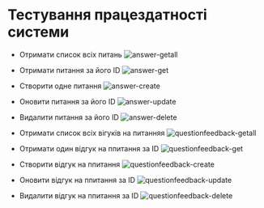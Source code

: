# Тестування працездатності системи

- Отримати список всіх питань
![answer-getall](https://user-images.githubusercontent.com/37234379/146456372-b7798f02-7698-465f-a7f4-abfb7eac2b7d.png)
- Отримати питання за його ID
![answer-get](https://user-images.githubusercontent.com/37234379/146456419-49b00e12-99f4-42a7-9495-700328913ea8.png)
- Створити одне питання
![answer-create](https://user-images.githubusercontent.com/37234379/146456449-95ba87a4-1a61-4110-86e4-fb3af0a08a76.png)
- Оновити питання за його ID
![answer-update](https://user-images.githubusercontent.com/37234379/146456491-7721ce86-8eed-4689-a325-8327152c08be.png)
- Видалити питання за його ID
![answer-delete](https://user-images.githubusercontent.com/37234379/146456535-0510df34-bb80-4a8b-a334-b367fad9aac5.png)

- Отримати список всіх вігуків на питанняя
![questionfeedback-getall](https://user-images.githubusercontent.com/37234379/146456712-ade05766-059a-4759-8c22-716eb3ff7382.png)
- Отримати один відгук на ппитання за ID
![questionfeedback-get](https://user-images.githubusercontent.com/37234379/146456756-1823bc98-b2c5-49fd-9c3a-0084cd9b486d.png)
- Створити відгук на ппитання
![questionfeedback-create](https://user-images.githubusercontent.com/37234379/146456809-f0e67a7a-89e3-4694-87e7-0a76e89a5bf7.png)
- Оновити відгук на ппитання за ID
![questionfeedback-update](https://user-images.githubusercontent.com/37234379/146456871-feb0879a-f054-4758-a447-fe6a4f163b4a.png)
- Видалити відгук на ппитання за ID
![questionfeedback-delete](https://user-images.githubusercontent.com/37234379/146456898-ce4c5cb9-5fb3-4867-b07e-205c1c6d181b.png)